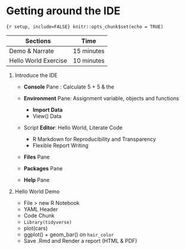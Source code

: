 Getting around the IDE
================

<!-- README.md is autogenerated from README.Rmd.  Please only edit README.Rmd -->

`{r setup, include=FALSE} knitr::opts_chunk$set(echo = TRUE)`

| Sections             | Time       |
| -------------------- | ---------- |
| Demo & Narrate       | 15 minutes |
| Hello World Exercise | 10 minutes |

1.  Introduce the IDE
    
      - **Console** Pane : Calculate 5 + 5 & the
    
      - **Environment** Pane: Assignment variable, objects and functions
        
          - **Import Data**
          - View() Data
    
      - Script **Editor**: Hello World, Literate Code
        
          - R Markdown for Reproducibility and Transparency
          - Flexible Report Writing
    
      - **Files** Pane
    
      - **Packages** Pane
    
      - **Help** Pane

2.  Hello World Demo
    
      - File \> new R Notebook
      - YAML Header
      - Code Chunk
      - `Library(tidyverse)`
      - plot(cars)
      - ggplot() + geom\_bar() on `hair_color`
      - Save .Rmd and Render a report (HTML & PDF)
